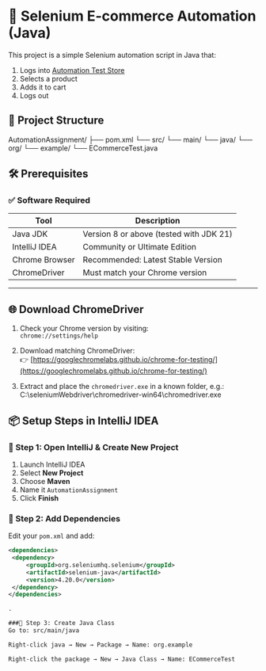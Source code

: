 # 🛒 Selenium E-commerce Automation (Java)

This project is a simple Selenium automation script in Java that:

1. Logs into [Automation Test Store](https://automationteststore.com)
2. Selects a product
3. Adds it to cart
4. Logs out



## 📁 Project Structure

AutomationAssignment/
├── pom.xml
└── src/
└── main/
└── java/
└── org/
└── example/
└── ECommerceTest.java



## 🛠️ Prerequisites

### ✅ Software Required

| Tool             | Description                          |
|------------------|--------------------------------------|
| Java JDK         | Version 8 or above (tested with JDK 21) |
| IntelliJ IDEA    | Community or Ultimate Edition        |
| Chrome Browser   | Recommended: Latest Stable Version   |
| ChromeDriver     | Must match your Chrome version       |

---

## 🌐 Download ChromeDriver

1. Check your Chrome version by visiting:  
   `chrome://settings/help`

2. Download matching ChromeDriver:  
   👉 [https://googlechromelabs.github.io/chrome-for-testing/](https://googlechromelabs.github.io/chrome-for-testing/)

3. Extract and place the `chromedriver.exe` in a known folder, e.g.:
C:\seleniumWebdriver\chromedriver-win64\chromedriver.exe



## 📦 Setup Steps in IntelliJ IDEA

### 🔧 Step 1: Open IntelliJ & Create New Project

1. Launch IntelliJ IDEA
2. Select **New Project**
3. Choose **Maven**
4. Name it `AutomationAssignment`
5. Click **Finish**

### 🧾 Step 2: Add Dependencies

Edit your `pom.xml` and add:
```xml
<dependencies>
 <dependency>
     <groupId>org.seleniumhq.selenium</groupId>
     <artifactId>selenium-java</artifactId>
     <version>4.20.0</version>
 </dependency>
</dependencies>

.

###📝 Step 3: Create Java Class
Go to: src/main/java

Right-click java → New → Package → Name: org.example

Right-click the package → New → Java Class → Name: ECommerceTest



